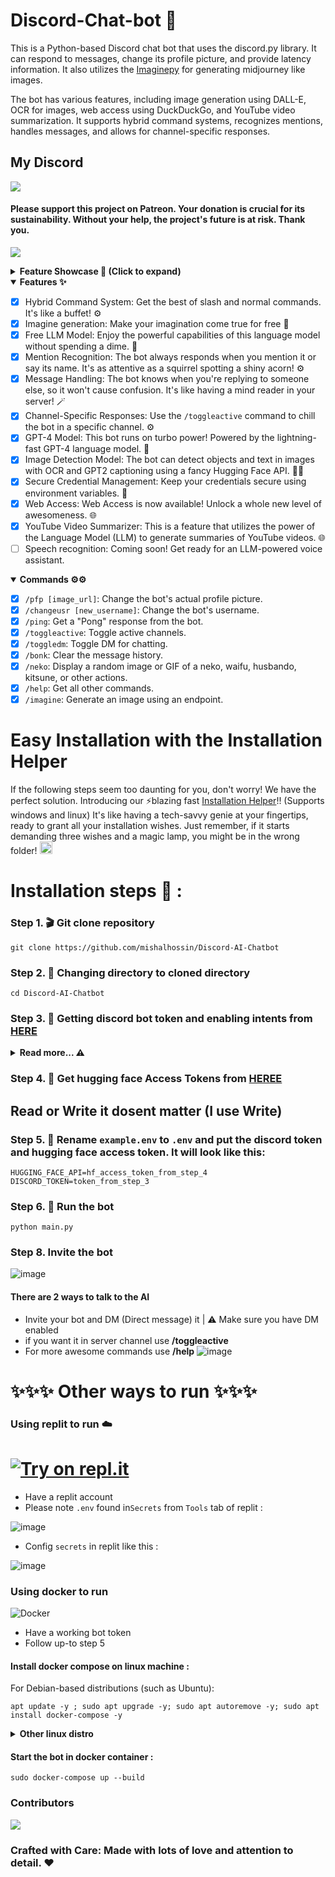 # Discord-Chat-bot 🤖


This is a Python-based Discord chat bot that uses the discord.py library. It can respond to messages, change its profile picture, and provide latency information. It also utilizes the [Imaginepy](https://github.com/ItsCEED/Imaginepy) for generating midjourney like images.

The bot has various features, including image generation using DALL-E, OCR for images, web access using DuckDuckGo, and YouTube video summarization. It supports hybrid command systems, recognizes mentions, handles messages, and allows for channel-specific responses.

## My Discord
  <a href="https://discord.com/users/1025245410224263258">
    <img src="https://lanyard.cnrad.dev/api/1025245410224263258?theme=dark&bg=171515&borderRadius=5px&animated=true&idleMessage=15%20year%20old%20dev">
  </a>
</p>

#### Please support this project on Patreon. Your donation is crucial for its sustainability. Without your help, the project's future is at risk. Thank you.
  <a href="https://www.patreon.com/mishalhossin">
    <img src="https://img.shields.io/endpoint.svg?url=https%3A%2F%2Fshieldsio-patreon.vercel.app%2Fapi%3Fusername%3Dmishalhossin%26type%3Dpatrons&style=for-the-badge">
  </a>
</p>

<details>
<summary><strong>Feature Showcase 👀 (Click to expand)</strong></summary>
# Reversed GPT4 Model

![image](https://github.com/mishalhossin/Discord-AI-Chatbot/assets/91066601/c1e09fba-b0c4-4642-9f10-16c8885fcce1)

## Image generation
  
![image](https://github.com/mishalhossin/Discord-AI-Chatbot/assets/91066601/3919e006-8e7b-400d-8559-9985fc2bddf4)
  
## YouTube video summary (Any language)
![image](https://github.com/mishalhossin/Discord-AI-Chatbot/assets/91066601/271bb26d-1f5e-48ed-854e-781a9b0712e3)  
  

## Web access using DuckDuckGo
![image](https://github.com/mishalhossin/Discord-AI-Chatbot/assets/91066601/33d6eaf7-497b-4cdc-ac19-a18f34743ce5)

## OCR for images (Needs Hugging Face API key)
![image](https://github.com/mishalhossin/Discord-AI-Chatbot/assets/91066601/85f4f847-ded5-45fc-ac07-37251edfa627)

</details>

<details open>
<summary><strong>Features ✨</strong></summary>

- [x] Hybrid Command System: Get the best of slash and normal commands. It's like a buffet! ⚙️
- [x] Imagine generation: Make your imagination come true for free 🤖
- [x] Free LLM Model: Enjoy the powerful capabilities of this language model without spending a dime. 🤖
- [x] Mention Recognition: The bot always responds when you mention it or say its name. It's as attentive as a squirrel spotting a shiny acorn! ⚙️
- [x] Message Handling: The bot knows when you're replying to someone else, so it won't cause confusion. It's like having a mind reader in your server! 🪄
- [x] Channel-Specific Responses: Use the `/toggleactive` command to chill the bot in a specific channel. ⚙️
- [x] GPT-4 Model: This bot runs on turbo power! Powered by the lightning-fast GPT-4 language model. 🤖
- [x] Image Detection Model: The bot can detect objects and text in images with OCR and GPT2 captioning using a fancy Hugging Face API. 🕵️‍♂️
- [x] Secure Credential Management: Keep your credentials secure using environment variables. 🔑
- [x] Web Access: Web Access is now available! Unlock a whole new level of awesomeness. 🌐
- [x] YouTube Video Summarizer: This is a feature that utilizes the power of the Language Model (LLM) to generate summaries of YouTube videos. 🌐
- [ ] Speech recognition: Coming soon! Get ready for an LLM-powered voice assistant.

</details>

<details open>
<summary><strong>Commands ⚙️⚙️</strong></summary>

- [x] `/pfp [image_url]`: Change the bot's actual profile picture.
- [x] `/changeusr [new_username]`: Change the bot's username.
- [x] `/ping`: Get a "Pong" response from the bot.
- [x] `/toggleactive`: Toggle active channels.
- [x] `/toggledm`: Toggle DM for chatting.
- [x] `/bonk`: Clear the message history.
- [x] `/neko`: Display a random image or GIF of a neko, waifu, husbando, kitsune, or other actions.
- [x] `/help`: Get all other commands.
- [x] `/imagine`: Generate an image using an endpoint.

</details>

# Easy Installation with the Installation Helper

If the following steps seem too daunting for you, don't worry! We have the perfect solution. Introducing our ⚡blazing fast [Installation Helper](https://github.com/mishalhossin/installation-helper)!! (Supports windows and linux) It's like having a tech-savvy genie at your fingertips, ready to grant all your installation wishes. Just remember, if it starts demanding three wishes and a magic lamp, you might be in the wrong folder! <img src="https://cdn.discordapp.com/emojis/929956006363009034.webp?size=96&quality=lossless" alt="Emoji" width="20" height="20">

# Installation steps  🚩 :
### Step 1. 🎬 Git clone repository
```
git clone https://github.com/mishalhossin/Discord-AI-Chatbot
```
### Step 2. 📁 Changing directory to cloned directory
```
cd Discord-AI-Chatbot
```
### Step 3. 🔑 Getting discord bot token and enabling intents from [HERE](https://discord.com/developers/applications)
<details>
<summary><strong>Read more... ⚠️</strong></summary>


##### Select [application](https://discord.com/developers/applications)
![image](https://user-images.githubusercontent.com/91066601/235554871-a5f98345-4197-4b55-91d7-1aef0d0680f0.png)

##### Enable intents
![image](https://user-images.githubusercontent.com/91066601/235555012-e8427bfe-cffc-4761-bbc0-d1467ca1ff4d.png)

##### Get the token !!! by clicking copy
![image](https://user-images.githubusercontent.com/91066601/235555065-6b51844d-dfbd-4b11-a14b-f65dd6de20d9.png)
</details>

### Step 4. 🔑 Get hugging face Access Tokens from [HEREE](https://huggingface.co/settings/tokens)
## Read or Write it dosent matter (I use Write)
### Step 5. 🔐 Rename `example.env` to `.env` and put the discord token and hugging face access token. It will look like this:
```
HUGGING_FACE_API=hf_access_token_from_step_4
DISCORD_TOKEN=token_from_step_3
```
### Step 6. 🚀 Run the bot
```
python main.py
```
### Step 8. Invite the bot
![image](https://user-images.githubusercontent.com/91066601/236673317-64a1789c-f6b1-48d7-ba1b-dbb18e7d802a.png)
#### There are 2 ways to talk to the AI
- Invite your bot and DM (Direct message) it | ⚠️ Make sure you have DM enabled
- if you want it in server channel use **/toggleactive** 
- For more awesome commands use **/help**
![image](https://github.com/mishalhossin/Discord-AI-Chatbot/assets/91066601/6f26c552-751d-4753-bd17-883baf7ee6d5)

# ✨✨✨  Other ways to run ✨✨✨
### Using replit to run ☁️
# [![Try on repl.it](https://img.shields.io/badge/Replit-DD1200?style=for-the-badge&logo=Replit&logoColor=white)](https://repl.it/github/mishalhossin/Discord-AI-Chatbot)
- Have a replit account
- Please note `.env` found in`Secrets` from `Tools` tab of replit :

![image](https://user-images.githubusercontent.com/91066601/235810871-5d4c1469-35fd-42d2-a3a2-3382002877cb.png)

- Config `secrets` in replit like this :

![image](https://github.com/mishalhossin/Discord-AI-Chatbot/assets/91066601/2898567b-7d8a-422d-93e2-a4b3bec0ff18)


### Using docker to run
![Docker](https://img.shields.io/badge/docker-%230db7ed.svg?style=for-the-badge&logo=docker&logoColor=white)
- Have a working bot token
- Follow up-to step 5
#### Install docker compose on linux machine :
For Debian-based distributions (such as Ubuntu):
```
apt update -y ; sudo apt upgrade -y; sudo apt autoremove -y; sudo apt install docker-compose -y
```
<details>
<summary><strong>Other linux distro</strong></summary>
  
 
For Red Hat-based distributions (such as CentOS and Fedora):
```
sudo yum update -y && sudo yum install -y docker-compose
```
For Arch-based distributions (such as Arch Linux):
```
sudo pacman -Syu --noconfirm && sudo pacman -S --noconfirm docker-compose
```
For SUSE-based distributions (such as openSUSE):
```
sudo zypper update -y && sudo zypper install -y docker-compose
```

</details>

#### Start the bot in docker container :

```
sudo docker-compose up --build
```

### Contributors

<a href="https://github.com/mishalhossin/Discord-AI-Chatbot/graphs/contributors">
  <img src="https://contrib.rocks/image?repo=mishalhossin/Discord-AI-Chatbot" />
</a>

### Crafted with Care: Made with lots of love and attention to detail. ❤️
